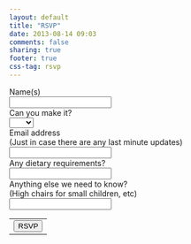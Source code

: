 ```yaml
---
layout: default
title: "RSVP"
date: 2013-08-14 09:03
comments: false
sharing: true
footer: true
css-tag: rsvp
---
```

<form class="form-horizontal" role="form" action="https://docs.google.com/forms/d/1Pir_a9O4EJ11T6i7FBvUe5fjyQA7g3xya3KP6_tYqY4/formResponse?embedded=true" method="POST" id="ss-form" target="_self" onsubmit=""><ol style="padding-left: 0">
<div class="ss-form-question errorbox-good">
<div dir="ltr" class="ss-item  ss-text"><div class="ss-form-entry"><label class="ss-q-item-label" for="entry_59202380"><div class="ss-q-title">Name(s)
</div>
<div class="ss-q-help ss-secondary-text" dir="ltr"></div></label>
<input type="text" name="entry.59202380" value="" class="form-control" id="entry_59202380" dir="auto" title="">
<div class="error-message"></div>

</div></div></div> <div class="ss-form-question errorbox-good">
<div dir="ltr" class="ss-item  ss-select"><div class="ss-form-entry"><label class="ss-q-item-label" for="entry_297761117"><div class="ss-q-title">Can you make it?
</div>
<div class="ss-q-help ss-secondary-text" dir="ltr"></div></label>
<select class="form-control" name="entry.297761117" id="entry_297761117"><option value=""></option>
<option value="Yes">Yes</option> <option value="No">No</option></select>
</div></div></div> <div class="ss-form-question errorbox-good">
<div dir="ltr" class="ss-item  ss-text"><div class=""><label class="ss-q-item-label" for="entry_1223045489"><div class="ss-q-title">Email address
</div>
<div class="ss-q-help ss-secondary-text" dir="ltr">(Just in case there are any last minute updates)</div></label>
<input type="text" name="entry.1223045489" value="" class="form-control" id="entry_1223045489" dir="auto" title="">
<div class="error-message"></div>

</div></div></div> <div class="ss-form-question errorbox-good">
<div dir="ltr" class="ss-item  ss-text"><div class="ss-form-entry"><label class="ss-q-item-label" for="entry_1728823820"><div class="ss-q-title">Any dietary requirements?
</div>
<div class="ss-q-help ss-secondary-text" dir="ltr"></div></label>
<input type="text" name="entry.1728823820" value="" class="form-control" id="entry_1728823820" dir="auto" title="">
<div class="error-message"></div>

</div></div></div> <div class="ss-form-question errorbox-good">
<div dir="ltr" class="ss-item  ss-text"><div class="ss-form-entry"><label class="ss-q-item-label" for="entry_1336612328"><div class="ss-q-title">Anything else we need to know?
</div>
<div class="ss-q-help ss-secondary-text" dir="ltr">(High chairs for small children, etc)</div></label>
<input type="text" name="entry.1336612328" value="" class="form-control" id="entry_1336612328" dir="auto" title="">
<div class="error-message"></div>

</div></div></div>
<input type="hidden" name="draftResponse" value="[]
">
<input type="hidden" name="pageHistory" value="0">


<div class="ss-item ss-navigate"><table id="navigation-table"><tbody><tr><td class="ss-form-entry goog-inline-block" id="navigation-buttons" dir="ltr">
<input type="submit" name="submit" value="RSVP" id="ss-submit" class="btn btn-success rsvp-btn"></td>
</tr></tbody></table></div></ol></form>
